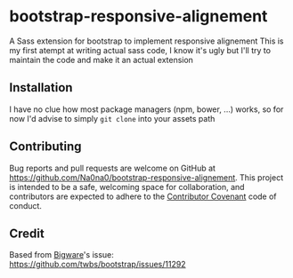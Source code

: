 # bootstrap-responsive-alignement

A Sass extension for bootstrap to implement responsive alignement
This is my first atempt at writing actual sass code, I know it's ugly but I'll try to maintain the code and make it an actual extension

## Installation

I have no clue how most package managers (npm, bower, ...) works, so for now I'd advise to simply `git clone` into your assets path

## Contributing

Bug reports and pull requests are welcome on GitHub at https://github.com/Na0na0/bootstrap-responsive-alignement. This project is intended to be a safe, welcoming space for collaboration, and contributors are expected to adhere to the [Contributor Covenant](contributor-covenant.org) code of conduct.

## Credit

Based from [Bigware](https://github.com/bigware)'s issue: https://github.com/twbs/bootstrap/issues/11292
